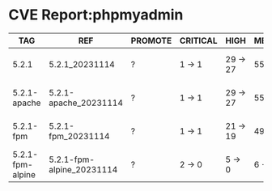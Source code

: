 # CVE Report:phpmyadmin
|       TAG        |            REF            | PROMOTE | CRITICAL |   HIGH   |  MEDIUM  |    LOW     | UNKNOWN |
|------------------|---------------------------|---------|----------|----------|----------|------------|---------|
| 5.2.1            | 5.2.1_20231114            | ?       | 1 -> 1   | 29 -> 27 | 55 -> 55 | 247 -> 247 | 0 -> 0  |
| 5.2.1-apache     | 5.2.1-apache_20231114     | ?       | 1 -> 1   | 29 -> 27 | 55 -> 55 | 247 -> 247 | 0 -> 0  |
| 5.2.1-fpm        | 5.2.1-fpm_20231114        | ?       | 1 -> 1   | 21 -> 19 | 49 -> 49 | 215 -> 215 | 0 -> 0  |
| 5.2.1-fpm-alpine | 5.2.1-fpm-alpine_20231114 | ?       | 2 -> 0   | 5 -> 0   | 6 -> 4   | 2 -> 0     | 0 -> 0  |
